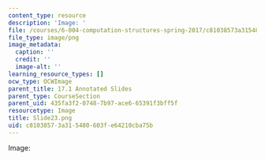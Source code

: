```yaml
---
content_type: resource
description: 'Image: '
file: /courses/6-004-computation-structures-spring-2017/c81038573a315480603fe64210cba75b_Slide23.png
file_type: image/png
image_metadata:
  caption: ''
  credit: ''
  image-alt: ''
learning_resource_types: []
ocw_type: OCWImage
parent_title: 17.1 Annotated Slides
parent_type: CourseSection
parent_uid: 435fa3f2-0748-7b97-ace6-65391f3bff5f
resourcetype: Image
title: Slide23.png
uid: c8103857-3a31-5480-603f-e64210cba75b
---
```

Image: 

